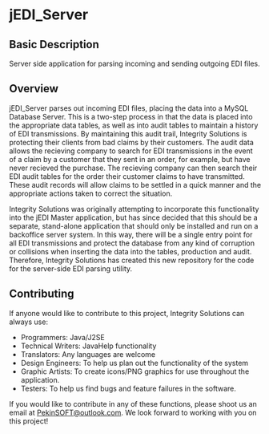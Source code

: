# jEDI_Server
## Basic Description
Server side application for parsing incoming and sending outgoing  EDI files.

## Overview
jEDI_Server parses out incoming EDI files, placing the data into a MySQL Database Server. This is a two-step process in that the data is placed into the appropriate data tables, as well as into audit tables to maintain a history of EDI transmissions. By maintaining this audit trail, Integrity Solutions is protecting their clients from bad claims by their customers. The audit data allows the recieving company to search for EDI transmissions in the event of a claim by a customer that they sent in an order, for example, but have never recieved the purchase. The recieving company can then search their EDI audit tables for the order their customer claims to have transmitted. These audit records will allow claims to be settled in a quick manner and the appropriate actions taken to correct the situation.

Integrity Solutions was originally attempting to incorporate this functionality into the jEDI Master application, but has since decided that this should be a separate, stand-alone application that should only be installed and run on a backoffice server system. In this way, there will be a single entry point for all EDI transmissions and protect the database from any kind of corruption or collisions when inserting the data into the tables, production and audit. Therefore, Integrity Solutions has created this new repository for the code for the server-side EDI parsing utility.

## Contributing
If anyone would like to contribute to this project, Integrity Solutions can always use:
* Programmers: Java/J2SE
* Technical Writers: JavaHelp functionality
* Translators: Any languages are welcome
* Design Engineers: To help us plan out the functionality of the system
* Graphic Artists: To create icons/PNG graphics for use throughout the application.
* Testers: To help us find bugs and feature failures in the software.

If you would like to contribute in any of these functions, please shoot us an email at PekinSOFT@outlook.com. We look forward to working with you on this project!
